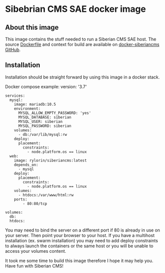 # Sibebrian CMS SAE docker image

## About this image

This image contains the stuff needed to run a Siberian CMS SAE host.
The source [Dockerfile](https://github.com/rylorin/docker-siberiancms/blob/master/Dockerfile) and context for build are available on [docker-siberiancms GitHub](https://github.com/rylorin/docker-siberiancms).

## Installation

Installation should be straight forward by using this image in a docker stack.

Docker compose example:
	version: '3.7'
	
	services:
	  mysql:
	    image: mariadb:10.5
	    environment:
	      MYSQL_ALLOW_EMPTY_PASSWORD: 'yes'
	      MYSQL_DATABASE: siberian
	      MYSQL_USER: siberian
	      MYSQL_PASSWORD: siberian
	    volumes:
	      - db:/var/lib/mysql:rw
	    deploy:
	      placement:
	        constraints:
	          - node.platform.os == linux
	  web:
	    image: rylorin/siberiancms:latest
	    depends_on:
	      - mysql
	    deploy:
	      placement:
	        constraints:
	          - node.platform.os == linux
	    volumes:
	      - htdocs:/var/www/html:rw
	    ports:
	        - 80:80/tcp
	
	volumes:
	  db:
	  htdocs:

You may need to bind the server on a different port if 80 is already in use on your server.
Then point your browser to your host.
If you have a multihost installation (ex. swarm installation) you may need to add deploy constraints to always launch the containers or the same host or you will be unable to access your volumes content.

It took me some time to build this image therefore I hope it may help you.
Have fun with Siberian CMS!
